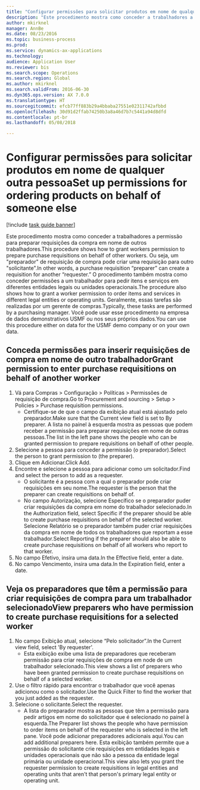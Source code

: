 ```yaml
--- 
title: "Configurar permissões para solicitar produtos em nome de qualquer outra pessoa"
description: "Este procedimento mostra como conceder a trabalhadores a permissão para preparar requisições da compra em nome de outros trabalhadores."
author: mkirknel
manager: AnnBe
ms.date: 08/23/2016
ms.topic: business-process
ms.prod: 
ms.service: dynamics-ax-applications
ms.technology: 
audience: Application User
ms.reviewer: bis
ms.search.scope: Operations
ms.search.region: Global
ms.author: mkirknel
ms.search.validFrom: 2016-06-30
ms.dyn365.ops.version: AX 7.0.0
ms.translationtype: HT
ms.sourcegitcommit: efcb77ff883b29a4bbaba27551e02311742afbbd
ms.openlocfilehash: 30d91d2ffab74250b3a8a46d7b7c5441a94d8dfd
ms.contentlocale: pt-br
ms.lasthandoff: 05/08/2018

---
```

# <a name="set-up-permissions-for-ordering-products-on-behalf-of-someone-else"></a><span data-ttu-id="49402-103">Configurar permissões para solicitar produtos em nome de qualquer outra pessoa</span><span class="sxs-lookup"><span data-stu-id="49402-103">Set up permissions for ordering products on behalf of someone else</span></span>

[!include [task guide banner](../../includes/task-guide-banner.md)]

<span data-ttu-id="49402-104">Este procedimento mostra como conceder a trabalhadores a permissão para preparar requisições da compra em nome de outros trabalhadores.</span><span class="sxs-lookup"><span data-stu-id="49402-104">This procedure shows how to grant workers permission to prepare purchase requisitions on behalf of other workers.</span></span> <span data-ttu-id="49402-105">Ou seja, um "preparador" de requisição de compra pode criar uma requisição para outro "solicitante".</span><span class="sxs-lookup"><span data-stu-id="49402-105">In other words, a purchase requisition “preparer” can create a requisition for another “requester.”</span></span> <span data-ttu-id="49402-106">O procedimento também mostra como conceder permissões a um trabalhador para pedir itens e serviços em diferentes entidades legais ou unidades operacionais.</span><span class="sxs-lookup"><span data-stu-id="49402-106">The procedure also shows how to grant a worker permission to order items and services in different legal entities or operating units.</span></span> <span data-ttu-id="49402-107">Geralmente, essas tarefas são realizadas por um gerente de compras.</span><span class="sxs-lookup"><span data-stu-id="49402-107">Typically, these tasks are performed by a purchasing manager.</span></span> <span data-ttu-id="49402-108">Você pode usar esse procedimento na empresa de dados demonstrativos USMF ou nos seus próprios dados.</span><span class="sxs-lookup"><span data-stu-id="49402-108">You can use this procedure either on data for the USMF demo company or on your own data.</span></span>


## <a name="grant-permission-to-enter-purchase-requisitions-on-behalf-of-another-worker"></a><span data-ttu-id="49402-109">Conceda permissões para inserir requisições de compra em nome de outro trabalhador</span><span class="sxs-lookup"><span data-stu-id="49402-109">Grant permission to enter purchase requisitions on behalf of another worker</span></span>
1. <span data-ttu-id="49402-110">Vá para Compras > Configuração > Políticas > Permissões de requisição de compra.</span><span class="sxs-lookup"><span data-stu-id="49402-110">Go to Procurement and sourcing > Setup > Policies > Purchase requisition permissions.</span></span>
    * <span data-ttu-id="49402-111">Certifique-se de que o campo da exibição atual está ajustado pelo preparador.</span><span class="sxs-lookup"><span data-stu-id="49402-111">Make sure that the Current view field is set to By preparer.</span></span>  <span data-ttu-id="49402-112">A lista no painel à esquerda mostra as pessoas que podem receber a permissão para preparar requisições em nome de outras pessoas.</span><span class="sxs-lookup"><span data-stu-id="49402-112">The list in the left pane shows the people who can be granted permission to prepare requisitions on behalf of other people.</span></span>  
2. <span data-ttu-id="49402-113">Selecione a pessoa para conceder a permissão (o preparador).</span><span class="sxs-lookup"><span data-stu-id="49402-113">Select the person to grant permission to (the preparer).</span></span>
3. <span data-ttu-id="49402-114">Clique em Adicionar.</span><span class="sxs-lookup"><span data-stu-id="49402-114">Click Add.</span></span>
4. <span data-ttu-id="49402-115">Encontre e selecione a pessoa para adicionar como um solicitador.</span><span class="sxs-lookup"><span data-stu-id="49402-115">Find and select the person to add as a requester.</span></span>
    * <span data-ttu-id="49402-116">O solicitante é a pessoa com a qual o preparador pode criar requisições em seu nome.</span><span class="sxs-lookup"><span data-stu-id="49402-116">The requester is the person that the preparer can create requisitions on behalf of.</span></span>  
    * <span data-ttu-id="49402-117">No campo Autorização, selecione Específico se o preparador puder criar requisições da compra em nome do trabalhador selecionado.</span><span class="sxs-lookup"><span data-stu-id="49402-117">In the Authorization field, select Specific if the preparer should be able to create purchase requisitions on behalf of the selected worker.</span></span> <span data-ttu-id="49402-118">Selecione Relatório se o preparador também puder criar requisições da compra em nome de todos os trabalhadores que reportam a esse trabalhador.</span><span class="sxs-lookup"><span data-stu-id="49402-118">Select Reporting if the preparer should also be able to create purchase requisitions on behalf of all workers who report to that worker.</span></span>  
5. <span data-ttu-id="49402-119">No campo Efetivo, insira uma data.</span><span class="sxs-lookup"><span data-stu-id="49402-119">In the Effective field, enter a date.</span></span>
6. <span data-ttu-id="49402-120">No campo Vencimento, insira uma data.</span><span class="sxs-lookup"><span data-stu-id="49402-120">In the Expiration field, enter a date.</span></span>

## <a name="view-preparers-who-have-permission-to-create-purchase-requisitions-for-a-selected-worker"></a><span data-ttu-id="49402-121">Veja os preparadores que têm a permissão para criar requisições de compra para um trabalhador selecionado</span><span class="sxs-lookup"><span data-stu-id="49402-121">View preparers who have permission to create purchase requisitions for a selected worker</span></span>
1. <span data-ttu-id="49402-122">No campo Exibição atual, selecione “Pelo solicitador”.</span><span class="sxs-lookup"><span data-stu-id="49402-122">In the Current view field, select 'By requester'.</span></span>
    * <span data-ttu-id="49402-123">Esta exibição exibe uma lista de preparadores que receberam permissão para criar requisições de compra em node de um trabalhador selecionado.</span><span class="sxs-lookup"><span data-stu-id="49402-123">This view shows a list of preparers who have been granted permission to create purchase requisitions on behalf of a selected worker.</span></span>  
2. <span data-ttu-id="49402-124">Use o filtro rápido para encontrar o trabalhador que você apenas adicionou como o solicitador.</span><span class="sxs-lookup"><span data-stu-id="49402-124">Use the Quick Filter to find the worker that you just added as the requester.</span></span>
3. <span data-ttu-id="49402-125">Selecione o solicitante.</span><span class="sxs-lookup"><span data-stu-id="49402-125">Select the requester.</span></span>
    * <span data-ttu-id="49402-126">A lista do preparador mostra as pessoas que têm a permissão para pedir artigos em nome do solicitador que é selecionado no painel à esquerda.</span><span class="sxs-lookup"><span data-stu-id="49402-126">The Preparer list shows the people who have permission to order items on behalf of the requester who is selected in the left pane.</span></span>   <span data-ttu-id="49402-127">Você pode adicionar preparadores adicionais aqui.</span><span class="sxs-lookup"><span data-stu-id="49402-127">You can add additional preparers here.</span></span>   <span data-ttu-id="49402-128">Esta exibição também permite que a permissão do solicitante crie requisições em entidades legais e unidades operacionais que não são a pessoa da entidade legal primária ou unidade operacional.</span><span class="sxs-lookup"><span data-stu-id="49402-128">This view also lets you grant the requester permission to create requisitions in legal entities and operating units that aren't that person's primary legal entity or operating unit.</span></span>  


